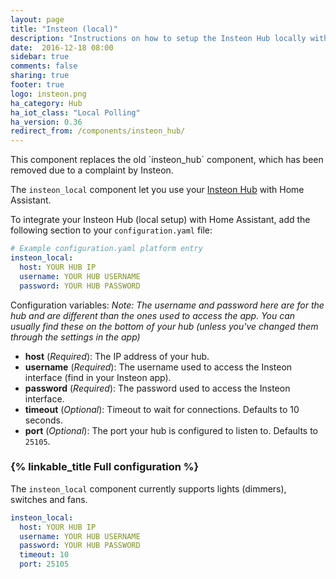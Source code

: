 ```yaml
---
layout: page
title: "Insteon (local)"
description: "Instructions on how to setup the Insteon Hub locally within Home Assistant."
date:  2016-12-18 08:00
sidebar: true
comments: false
sharing: true
footer: true
logo: insteon.png
ha_category: Hub
ha_iot_class: "Local Polling"
ha_version: 0.36
redirect_from: /components/insteon_hub/
---
```


<p class='note'>
This component replaces the old `insteon_hub` component, which has been removed due to a complaint by Insteon.
</p>

The `insteon_local` component let you use your [Insteon Hub](http://www.insteon.com/insteon-hub/) with Home Assistant.

To integrate your Insteon Hub (local setup) with Home Assistant, add the following section to your `configuration.yaml` file:

```yaml
# Example configuration.yaml platform entry
insteon_local:
  host: YOUR HUB IP
  username: YOUR HUB USERNAME
  password: YOUR HUB PASSWORD
```

Configuration variables:
*Note: The username and password here are for the hub and are different than the ones used to access the app. You can usually find these on the bottom of your hub (unless you've changed them through the settings in the app)*
- **host** (*Required*): The IP address of your hub.
- **username** (*Required*): The username used to access the Insteon interface (find in your Insteon app).
- **password** (*Required*): The password used to access the Insteon interface.
- **timeout** (*Optional*): Timeout to wait for connections. Defaults to 10 seconds.
- **port** (*Optional*): The port your hub is configured to listen to. Defaults to `25105`.

### {% linkable_title Full configuration %}

The `insteon_local` component currently supports lights (dimmers), switches and fans.

```yaml
insteon_local:
  host: YOUR HUB IP
  username: YOUR HUB USERNAME
  password: YOUR HUB PASSWORD
  timeout: 10
  port: 25105
```
